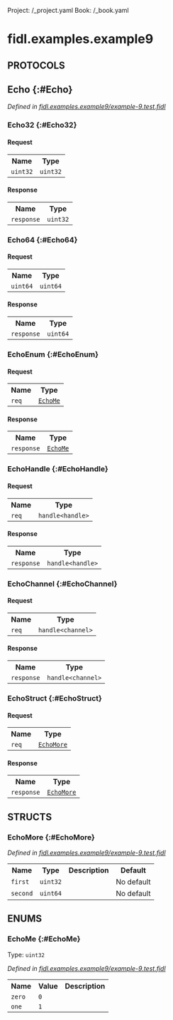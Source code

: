 Project: /_project.yaml
Book: /_book.yaml

# fidl.examples.example9


## **PROTOCOLS**

## Echo {:#Echo}
*Defined in [fidl.examples.example9/example-9.test.fidl](https://fuchsia.googlesource.com/fuchsia/+/master/zircon/tools/fidl/examples/example-9.test.fidl#17)*


### Echo32 {:#Echo32}


#### Request
<table>
    <tr><th>Name</th><th>Type</th></tr>
    <tr>
            <td><code>uint32</code></td>
            <td>
                <code>uint32</code>
            </td>
        </tr></table>


#### Response
<table>
    <tr><th>Name</th><th>Type</th></tr>
    <tr>
            <td><code>response</code></td>
            <td>
                <code>uint32</code>
            </td>
        </tr></table>

### Echo64 {:#Echo64}


#### Request
<table>
    <tr><th>Name</th><th>Type</th></tr>
    <tr>
            <td><code>uint64</code></td>
            <td>
                <code>uint64</code>
            </td>
        </tr></table>


#### Response
<table>
    <tr><th>Name</th><th>Type</th></tr>
    <tr>
            <td><code>response</code></td>
            <td>
                <code>uint64</code>
            </td>
        </tr></table>

### EchoEnum {:#EchoEnum}


#### Request
<table>
    <tr><th>Name</th><th>Type</th></tr>
    <tr>
            <td><code>req</code></td>
            <td>
                <code><a class='link' href='#EchoMe'>EchoMe</a></code>
            </td>
        </tr></table>


#### Response
<table>
    <tr><th>Name</th><th>Type</th></tr>
    <tr>
            <td><code>response</code></td>
            <td>
                <code><a class='link' href='#EchoMe'>EchoMe</a></code>
            </td>
        </tr></table>

### EchoHandle {:#EchoHandle}


#### Request
<table>
    <tr><th>Name</th><th>Type</th></tr>
    <tr>
            <td><code>req</code></td>
            <td>
                <code>handle&lt;handle&gt;</code>
            </td>
        </tr></table>


#### Response
<table>
    <tr><th>Name</th><th>Type</th></tr>
    <tr>
            <td><code>response</code></td>
            <td>
                <code>handle&lt;handle&gt;</code>
            </td>
        </tr></table>

### EchoChannel {:#EchoChannel}


#### Request
<table>
    <tr><th>Name</th><th>Type</th></tr>
    <tr>
            <td><code>req</code></td>
            <td>
                <code>handle&lt;channel&gt;</code>
            </td>
        </tr></table>


#### Response
<table>
    <tr><th>Name</th><th>Type</th></tr>
    <tr>
            <td><code>response</code></td>
            <td>
                <code>handle&lt;channel&gt;</code>
            </td>
        </tr></table>

### EchoStruct {:#EchoStruct}


#### Request
<table>
    <tr><th>Name</th><th>Type</th></tr>
    <tr>
            <td><code>req</code></td>
            <td>
                <code><a class='link' href='#EchoMore'>EchoMore</a></code>
            </td>
        </tr></table>


#### Response
<table>
    <tr><th>Name</th><th>Type</th></tr>
    <tr>
            <td><code>response</code></td>
            <td>
                <code><a class='link' href='#EchoMore'>EchoMore</a></code>
            </td>
        </tr></table>



## **STRUCTS**

### EchoMore {:#EchoMore}
*Defined in [fidl.examples.example9/example-9.test.fidl](https://fuchsia.googlesource.com/fuchsia/+/master/zircon/tools/fidl/examples/example-9.test.fidl#12)*





<table>
    <tr><th>Name</th><th>Type</th><th>Description</th><th>Default</th></tr><tr>
            <td><code>first</code></td>
            <td>
                <code>uint32</code>
            </td>
            <td></td>
            <td>No default</td>
        </tr><tr>
            <td><code>second</code></td>
            <td>
                <code>uint64</code>
            </td>
            <td></td>
            <td>No default</td>
        </tr>
</table>



## **ENUMS**

### EchoMe {:#EchoMe}
Type: <code>uint32</code>

*Defined in [fidl.examples.example9/example-9.test.fidl](https://fuchsia.googlesource.com/fuchsia/+/master/zircon/tools/fidl/examples/example-9.test.fidl#7)*



<table>
    <tr><th>Name</th><th>Value</th><th>Description</th></tr><tr>
            <td><code>zero</code></td>
            <td><code>0</code></td>
            <td></td>
        </tr><tr>
            <td><code>one</code></td>
            <td><code>1</code></td>
            <td></td>
        </tr></table>











